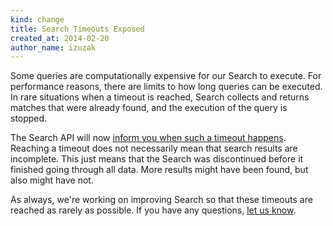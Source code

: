 ```yaml
---
kind: change
title: Search Timeouts Exposed
created_at: 2014-02-20
author_name: izuzak
---
```


Some queries are computationally expensive for our Search to execute. For performance reasons, there are limits to how long queries can be executed. In rare situations when a timeout is reached, Search collects and returns matches that were already found, and the execution of the query is stopped.

The Search API will now [inform you when such a timeout happens](/v3/search/#timeouts). Reaching a timeout does not necessarily mean that search results are incomplete. This just means that the Search was discontinued before it finished going through all data. More results might have been found, but also might have not.

As always, we're working on improving Search so that these timeouts are reached as rarely as possible. If you have any questions, [let us know](https://github.com/contact?form%5Bsubject%5D=APIv3).
